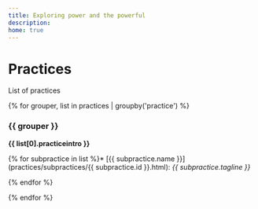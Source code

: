 ```yaml
---
title: Exploring power and the powerful
description: 
home: true
---
```


# Practices

List of practices

{% for grouper, list in practices | groupby('practice') %}
### {{ grouper }}

__{{ list[0].practiceintro }}__

  {% for subpractice in list %}* [{{ subpractice.name }}](practices/subpractices/{{ subpractice.id }}.html): _{{ subpractice.tagline }}_ 

  {% endfor %}

{% endfor %}